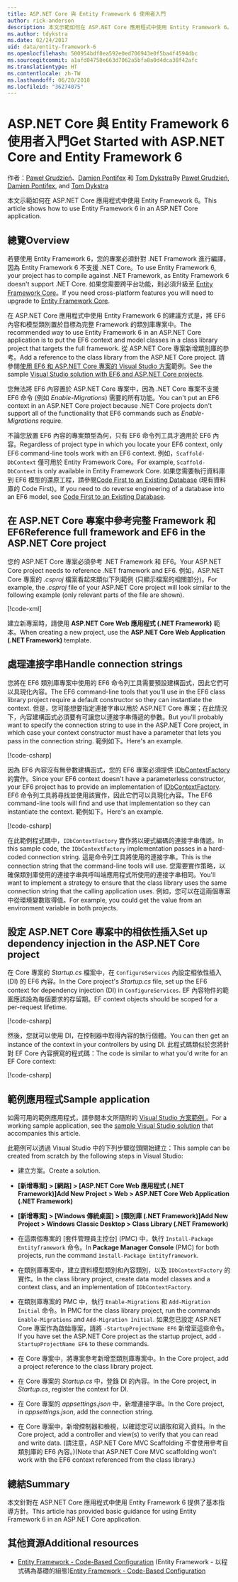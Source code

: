 ```yaml
---
title: ASP.NET Core 與 Entity Framework 6 使用者入門
author: rick-anderson
description: 本文示範如何在 ASP.NET Core 應用程式中使用 Entity Framework 6。
ms.author: tdykstra
ms.date: 02/24/2017
uid: data/entity-framework-6
ms.openlocfilehash: 500954bdf8ea592e0ed706943e0f5ba4f4594dbc
ms.sourcegitcommit: a1afd04758e663d7062a5bfa8a0d4dca38f42afc
ms.translationtype: HT
ms.contentlocale: zh-TW
ms.lasthandoff: 06/20/2018
ms.locfileid: "36274075"
---
```

# <a name="get-started-with-aspnet-core-and-entity-framework-6"></a><span data-ttu-id="05ca1-103">ASP.NET Core 與 Entity Framework 6 使用者入門</span><span class="sxs-lookup"><span data-stu-id="05ca1-103">Get Started with ASP.NET Core and Entity Framework 6</span></span>

<span data-ttu-id="05ca1-104">作者：[Paweł Grudzień](https://github.com/pgrudzien12)、[Damien Pontifex](https://github.com/DamienPontifex) 和 [Tom Dykstra](https://github.com/tdykstra)</span><span class="sxs-lookup"><span data-stu-id="05ca1-104">By [Paweł Grudzień](https://github.com/pgrudzien12), [Damien Pontifex](https://github.com/DamienPontifex), and [Tom Dykstra](https://github.com/tdykstra)</span></span>

<span data-ttu-id="05ca1-105">本文示範如何在 ASP.NET Core 應用程式中使用 Entity Framework 6。</span><span class="sxs-lookup"><span data-stu-id="05ca1-105">This article shows how to use Entity Framework 6 in an ASP.NET Core application.</span></span>

## <a name="overview"></a><span data-ttu-id="05ca1-106">總覽</span><span class="sxs-lookup"><span data-stu-id="05ca1-106">Overview</span></span>

<span data-ttu-id="05ca1-107">若要使用 Entity Framework 6，您的專案必須針對 .NET Framework 進行編譯，因為 Entity Framework 6 不支援 .NET Core。</span><span class="sxs-lookup"><span data-stu-id="05ca1-107">To use Entity Framework 6, your project has to compile against .NET Framework, as Entity Framework 6 doesn't support .NET Core.</span></span> <span data-ttu-id="05ca1-108">如果您需要跨平台功能，則必須升級至 [Entity Framework Core](https://docs.microsoft.com/ef/)。</span><span class="sxs-lookup"><span data-stu-id="05ca1-108">If you need cross-platform features you will need to upgrade to [Entity Framework Core](https://docs.microsoft.com/ef/).</span></span>

<span data-ttu-id="05ca1-109">在 ASP.NET Core 應用程式中使用 Entity Framework 6 的建議方式是，將 EF6 內容和模型類別置於目標為完整 Framework 的類別庫專案中。</span><span class="sxs-lookup"><span data-stu-id="05ca1-109">The recommended way to use Entity Framework 6 in an ASP.NET Core application is to put the EF6 context and model classes in a class library project that targets the full framework.</span></span> <span data-ttu-id="05ca1-110">從 ASP.NET Core 專案新增類別庫的參考。</span><span class="sxs-lookup"><span data-stu-id="05ca1-110">Add a reference to the class library from the ASP.NET Core project.</span></span> <span data-ttu-id="05ca1-111">請參閱[使用 EF6 和 ASP.NET Core 專案的 Visual Studio 方案](https://github.com/aspnet/Docs/tree/master/aspnetcore/data/entity-framework-6/sample/)範例。</span><span class="sxs-lookup"><span data-stu-id="05ca1-111">See the sample [Visual Studio solution with EF6 and ASP.NET Core projects](https://github.com/aspnet/Docs/tree/master/aspnetcore/data/entity-framework-6/sample/).</span></span>

<span data-ttu-id="05ca1-112">您無法將 EF6 內容置於 ASP.NET Core 專案中，因為 .NET Core 專案不支援 EF6 命令 (例如 *Enable-Migrations*) 需要的所有功能。</span><span class="sxs-lookup"><span data-stu-id="05ca1-112">You can't put an EF6 context in an ASP.NET Core project because .NET Core projects don't support all of the functionality that EF6 commands such as *Enable-Migrations* require.</span></span>

<span data-ttu-id="05ca1-113">不論您放置 EF6 內容的專案類型為何，只有 EF6 命令列工具才適用於 EF6 內容。</span><span class="sxs-lookup"><span data-stu-id="05ca1-113">Regardless of project type in which you locate your EF6 context, only EF6 command-line tools work with an EF6 context.</span></span> <span data-ttu-id="05ca1-114">例如，`Scaffold-DbContext` 僅可用於 Entity Framework Core。</span><span class="sxs-lookup"><span data-stu-id="05ca1-114">For example, `Scaffold-DbContext` is only available in Entity Framework Core.</span></span> <span data-ttu-id="05ca1-115">如果您需要執行資料庫到 EF6 模型的還原工程，請參閱[Code First to an Existing Database](https://msdn.microsoft.com/jj200620) (現有資料庫的 Code First)。</span><span class="sxs-lookup"><span data-stu-id="05ca1-115">If you need to do reverse engineering of a database into an EF6 model, see [Code First to an Existing Database](https://msdn.microsoft.com/jj200620).</span></span>

## <a name="reference-full-framework-and-ef6-in-the-aspnet-core-project"></a><span data-ttu-id="05ca1-116">在 ASP.NET Core 專案中參考完整 Framework 和 EF6</span><span class="sxs-lookup"><span data-stu-id="05ca1-116">Reference full framework and EF6 in the ASP.NET Core project</span></span>

<span data-ttu-id="05ca1-117">您的 ASP.NET Core 專案必須參考 .NET Framework 和 EF6。</span><span class="sxs-lookup"><span data-stu-id="05ca1-117">Your ASP.NET Core project needs to reference .NET framework and EF6.</span></span> <span data-ttu-id="05ca1-118">例如，ASP.NET Core 專案的 *.csproj* 檔案看起來類似下列範例 (只顯示檔案的相關部分)。</span><span class="sxs-lookup"><span data-stu-id="05ca1-118">For example, the *.csproj* file of your ASP.NET Core project will look similar to the following example (only relevant parts of the file are shown).</span></span>

[!code-xml[](entity-framework-6/sample/MVCCore/MVCCore.csproj?range=3-9&highlight=2)]

<span data-ttu-id="05ca1-119">建立新專案時，請使用 **ASP.NET Core Web 應用程式 (.NET Framework)** 範本。</span><span class="sxs-lookup"><span data-stu-id="05ca1-119">When creating a new project, use the **ASP.NET Core Web Application (.NET Framework)** template.</span></span>

## <a name="handle-connection-strings"></a><span data-ttu-id="05ca1-120">處理連接字串</span><span class="sxs-lookup"><span data-stu-id="05ca1-120">Handle connection strings</span></span>

<span data-ttu-id="05ca1-121">您將在 EF6 類別庫專案中使用的 EF6 命令列工具需要預設建構函式，因此它們可以具現化內容。</span><span class="sxs-lookup"><span data-stu-id="05ca1-121">The EF6 command-line tools that you'll use in the EF6 class library project require a default constructor so they can instantiate the context.</span></span> <span data-ttu-id="05ca1-122">但是，您可能想要指定連接字串以用於 ASP.NET Core 專案；在此情況下，內容建構函式必須要有可讓您以連接字串傳遞的參數。</span><span class="sxs-lookup"><span data-stu-id="05ca1-122">But you'll probably want to specify the connection string to use in the ASP.NET Core project, in which case your context constructor must have a parameter that lets you pass in the connection string.</span></span> <span data-ttu-id="05ca1-123">範例如下。</span><span class="sxs-lookup"><span data-stu-id="05ca1-123">Here's an example.</span></span>

[!code-csharp[](entity-framework-6/sample/EF6/SchoolContext.cs?name=snippet_Constructor)]

<span data-ttu-id="05ca1-124">因為 EF6 內容沒有無參數建構函式，您的 EF6 專案必須提供 [IDbContextFactory](https://msdn.microsoft.com/library/hh506876) 的實作。</span><span class="sxs-lookup"><span data-stu-id="05ca1-124">Since your EF6 context doesn't have a parameterless constructor, your EF6 project has to provide an implementation of [IDbContextFactory](https://msdn.microsoft.com/library/hh506876).</span></span> <span data-ttu-id="05ca1-125">EF6 命令列工具將尋找並使用該實作，因此它們可以具現化內容。</span><span class="sxs-lookup"><span data-stu-id="05ca1-125">The EF6 command-line tools will find and use that implementation so they can instantiate the context.</span></span> <span data-ttu-id="05ca1-126">範例如下。</span><span class="sxs-lookup"><span data-stu-id="05ca1-126">Here's an example.</span></span>

[!code-csharp[](entity-framework-6/sample/EF6/SchoolContextFactory.cs?name=snippet_IDbContextFactory)]

<span data-ttu-id="05ca1-127">在此範例程式碼中，`IDbContextFactory` 實作將以硬式編碼的連接字串傳遞。</span><span class="sxs-lookup"><span data-stu-id="05ca1-127">In this sample code, the `IDbContextFactory` implementation passes in a hard-coded connection string.</span></span> <span data-ttu-id="05ca1-128">這是命令列工具將使用的連接字串。</span><span class="sxs-lookup"><span data-stu-id="05ca1-128">This is the connection string that the command-line tools will use.</span></span> <span data-ttu-id="05ca1-129">您需要實作策略，以確保類別庫使用的連接字串與呼叫端應用程式所使用的連接字串相同。</span><span class="sxs-lookup"><span data-stu-id="05ca1-129">You'll want to implement a strategy to ensure that the class library uses the same connection string that the calling application uses.</span></span> <span data-ttu-id="05ca1-130">例如，您可以在這兩個專案中從環境變數取得值。</span><span class="sxs-lookup"><span data-stu-id="05ca1-130">For example, you could get the value from an environment variable in both projects.</span></span>

## <a name="set-up-dependency-injection-in-the-aspnet-core-project"></a><span data-ttu-id="05ca1-131">設定 ASP.NET Core 專案中的相依性插入</span><span class="sxs-lookup"><span data-stu-id="05ca1-131">Set up dependency injection in the ASP.NET Core project</span></span>

<span data-ttu-id="05ca1-132">在 Core 專案的 *Startup.cs* 檔案中，在 `ConfigureServices` 內設定相依性插入 (DI) 的 EF6 內容。</span><span class="sxs-lookup"><span data-stu-id="05ca1-132">In the Core project's *Startup.cs* file, set up the EF6 context for dependency injection (DI) in `ConfigureServices`.</span></span> <span data-ttu-id="05ca1-133">EF 內容物件的範圍應該設為每個要求的存留期。</span><span class="sxs-lookup"><span data-stu-id="05ca1-133">EF context objects should be scoped for a per-request lifetime.</span></span>

[!code-csharp[](entity-framework-6/sample/MVCCore/Startup.cs?name=snippet_ConfigureServices&highlight=5)]

<span data-ttu-id="05ca1-134">然後，您就可以使用 DI，在控制器中取得內容的執行個體。</span><span class="sxs-lookup"><span data-stu-id="05ca1-134">You can then get an instance of the context in your controllers by using DI.</span></span> <span data-ttu-id="05ca1-135">此程式碼類似於您將針對 EF Core 內容撰寫的程式碼：</span><span class="sxs-lookup"><span data-stu-id="05ca1-135">The code is similar to what you'd write for an EF Core context:</span></span>

[!code-csharp[](entity-framework-6/sample/MVCCore/Controllers/StudentsController.cs?name=snippet_ContextInController)]

## <a name="sample-application"></a><span data-ttu-id="05ca1-136">範例應用程式</span><span class="sxs-lookup"><span data-stu-id="05ca1-136">Sample application</span></span>

<span data-ttu-id="05ca1-137">如需可用的範例應用程式，請參閱本文所隨附的 [Visual Studio 方案範例 ](https://github.com/aspnet/Docs/tree/master/aspnetcore/data/entity-framework-6/sample/)。</span><span class="sxs-lookup"><span data-stu-id="05ca1-137">For a working sample application, see the [sample Visual Studio solution](https://github.com/aspnet/Docs/tree/master/aspnetcore/data/entity-framework-6/sample/) that accompanies this article.</span></span>

<span data-ttu-id="05ca1-138">此範例可以透過 Visual Studio 中的下列步驟從頭開始建立：</span><span class="sxs-lookup"><span data-stu-id="05ca1-138">This sample can be created from scratch by the following steps in Visual Studio:</span></span>

* <span data-ttu-id="05ca1-139">建立方案。</span><span class="sxs-lookup"><span data-stu-id="05ca1-139">Create a solution.</span></span>

* <span data-ttu-id="05ca1-140">**[新增專案] > [網路] > [ASP.NET Core Web 應用程式 (.NET Framework)]**</span><span class="sxs-lookup"><span data-stu-id="05ca1-140">**Add New Project > Web > ASP.NET Core Web Application (.NET Framework)**</span></span>

* <span data-ttu-id="05ca1-141">**[新增專案] > [Windows 傳統桌面] > [類別庫 (.NET Framework)]**</span><span class="sxs-lookup"><span data-stu-id="05ca1-141">**Add New Project > Windows Classic Desktop > Class Library (.NET Framework)**</span></span>

* <span data-ttu-id="05ca1-142">在這兩個專案的 [套件管理員主控台] (PMC) 中，執行 `Install-Package Entityframework` 命令。</span><span class="sxs-lookup"><span data-stu-id="05ca1-142">In **Package Manager Console** (PMC) for both projects, run the command `Install-Package Entityframework`.</span></span>

* <span data-ttu-id="05ca1-143">在類別庫專案中，建立資料模型類別和內容類別，以及 `IDbContextFactory` 的實作。</span><span class="sxs-lookup"><span data-stu-id="05ca1-143">In the class library project, create data model classes and a context class, and an implementation of `IDbContextFactory`.</span></span>

* <span data-ttu-id="05ca1-144">在類別庫專案的 PMC 中，執行 `Enable-Migrations` 和 `Add-Migration Initial` 命令。</span><span class="sxs-lookup"><span data-stu-id="05ca1-144">In PMC for the class library project, run the commands `Enable-Migrations` and `Add-Migration Initial`.</span></span> <span data-ttu-id="05ca1-145">如果您已設定 ASP.NET Core 專案作為啟始專案，請將 `-StartupProjectName EF6` 新增至這些命令。</span><span class="sxs-lookup"><span data-stu-id="05ca1-145">If you have set the ASP.NET Core project as the startup project, add `-StartupProjectName EF6` to these commands.</span></span>

* <span data-ttu-id="05ca1-146">在 Core 專案中，將專案參考新增至類別庫專案中。</span><span class="sxs-lookup"><span data-stu-id="05ca1-146">In the Core project, add a project reference to the class library project.</span></span>

* <span data-ttu-id="05ca1-147">在 Core 專案的 *Startup.cs* 中，登錄 DI 的內容。</span><span class="sxs-lookup"><span data-stu-id="05ca1-147">In the Core project, in *Startup.cs*, register the context for DI.</span></span>

* <span data-ttu-id="05ca1-148">在 Core 專案的 *appsettings.json* 中，新增連接字串。</span><span class="sxs-lookup"><span data-stu-id="05ca1-148">In the Core project, in *appsettings.json*, add the connection string.</span></span>

* <span data-ttu-id="05ca1-149">在 Core 專案中，新增控制器和檢視，以確認您可以讀取和寫入資料。</span><span class="sxs-lookup"><span data-stu-id="05ca1-149">In the Core project, add a controller and view(s) to verify that you can read and write data.</span></span> <span data-ttu-id="05ca1-150">(請注意，ASP.NET Core MVC Scaffolding 不會使用參考自類別庫的 EF6 內容。)</span><span class="sxs-lookup"><span data-stu-id="05ca1-150">(Note that ASP.NET Core MVC scaffolding won't work with the EF6 context referenced from the class library.)</span></span>

## <a name="summary"></a><span data-ttu-id="05ca1-151">總結</span><span class="sxs-lookup"><span data-stu-id="05ca1-151">Summary</span></span>

<span data-ttu-id="05ca1-152">本文針對在 ASP.NET Core 應用程式中使用 Entity Framework 6 提供了基本指導方針。</span><span class="sxs-lookup"><span data-stu-id="05ca1-152">This article has provided basic guidance for using Entity Framework 6 in an ASP.NET Core application.</span></span>

## <a name="additional-resources"></a><span data-ttu-id="05ca1-153">其他資源</span><span class="sxs-lookup"><span data-stu-id="05ca1-153">Additional resources</span></span>

* <span data-ttu-id="05ca1-154">[Entity Framework - Code-Based Configuration](https://msdn.microsoft.com/data/jj680699.aspx) (Entity Framework - 以程式碼為基礎的組態)</span><span class="sxs-lookup"><span data-stu-id="05ca1-154">[Entity Framework - Code-Based Configuration](https://msdn.microsoft.com/data/jj680699.aspx)</span></span>

